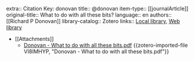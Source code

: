extra:: Citation Key: donovan
title:: @donovan
item-type:: [[journalArticle]]
original-title:: What to do with all these bits?
language:: en
authors:: [[Richard P Donovan]]
library-catalog:: Zotero
links:: [Local library](zotero://select/groups/2386895/items/BB27EJUH), [Web library](https://www.zotero.org/groups/2386895/items/BB27EJUH)

- [[Attachments]]
	- [Donovan - What to do with all these bits.pdf](https://computingwithinlimits.org/2015/papers/limits2015-donovan.pdf) {{zotero-imported-file VI8IMHYP, "Donovan - What to do with all these bits.pdf"}}